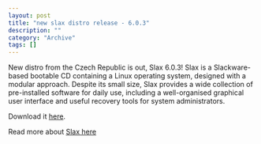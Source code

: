 ```yaml
--- 
layout: post 
title: "new slax distro release - 6.0.3"
description: ""
category: "Archive"
tags: []
---  
```

New distro from the Czech Republic is out, Slax 6.0.3!
 Slax is a Slackware-based bootable CD containing a Linux operating system, designed with a modular approach.
 Despite its small size, Slax provides a wide collection of pre-installed software for daily use, including a well-organised graphical user interface and useful recovery tools for system administrators.

Download it <a href="http://www.slax.org/get_slax.php">here</a>.

Read more about <a href="http://www.slax.org/">Slax here</a>
